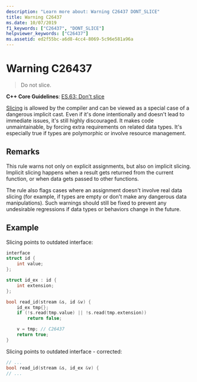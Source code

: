 ```yaml
---
description: "Learn more about: Warning C26437 DONT_SLICE"
title: Warning C26437
ms.date: 10/07/2019
f1_keywords: ["C26437", "DONT_SLICE"]
helpviewer_keywords: ["C26437"]
ms.assetid: ed2f55bc-a6d8-4cc4-8069-5c96e581a96a
---
```

# Warning C26437

> Do not slice.

**C++ Core Guidelines**:
[ES.63: Don't slice](https://github.com/isocpp/CppCoreGuidelines/blob/master/CppCoreGuidelines.md#Res-slice)

[Slicing](https://en.wikipedia.org/wiki/Object_slicing) is allowed by the compiler and can be viewed as a special case of a dangerous implicit cast. Even if it's done intentionally and doesn't lead to immediate issues, it's still highly discouraged. It makes code unmaintainable, by forcing extra requirements on related data types. It's especially true if types are polymorphic or involve resource management.

## Remarks

This rule warns not only on explicit assignments, but also on implicit slicing. Implicit slicing happens when a result gets returned from the current function, or when data gets passed to other functions.

The rule also flags cases where an assignment doesn't involve real data slicing (for example, if types are empty or don't make any dangerous data manipulations). Such warnings should still be fixed to prevent any undesirable regressions if data types or behaviors change in the future.

## Example

Slicing points to outdated interface:

```cpp
interface
struct id {
    int value;
};

struct id_ex : id {
    int extension;
};

bool read_id(stream &s, id &v) {
    id_ex tmp{};
    if (!s.read(tmp.value) || !s.read(tmp.extension))
        return false;

    v = tmp; // C26437
    return true;
}
```

Slicing points to outdated interface - corrected:

```cpp
// ...
bool read_id(stream &s, id_ex &v) {
// ...
```
